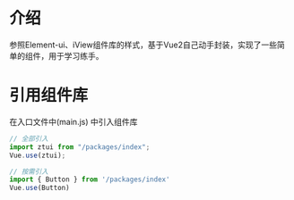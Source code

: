 # 介绍

参照Element-ui、iView组件库的样式，基于Vue2自己动手封装，实现了一些简单的组件，用于学习练手。

# 引用组件库

在入口文件中(main.js) 中引入组件库

```js
// 全部引入
import ztui from "/packages/index";
Vue.use(ztui);

// 按需引入
import { Button } from '/packages/index'
Vue.use(Button)

```